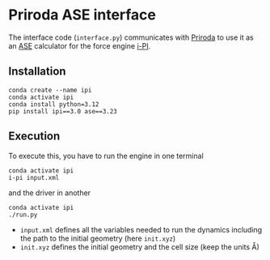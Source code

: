 # Priroda ASE interface

The interface code (`interface.py`) communicates with [Priroda](http://rad.chem.msu.ru/~laikov)
to use it as an [ASE](https://wiki.fysik.dtu.dk/ase/) calculator for the force engine [i-PI](https://ipi-code.org/i-pi/).

## Installation

```
conda create --name ipi
conda activate ipi
conda install python=3.12
pip install ipi==3.0 ase==3.23
```

## Execution

To execute this, you have to run the engine in one terminal
```
conda activate ipi
i-pi input.xml
```
and the driver in another
```
conda activate ipi
./run.py
```

* `input.xml` defines all the variables needed to run the dynamics
   including the path to the initial geometry (here `init.xyz`)
* `init.xyz` defines the initial geometry and the cell size (keep the units Å)
